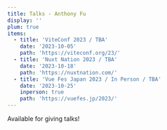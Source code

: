 ```yaml
---
title: Talks - Anthony Fu
display: ''
plum: true
items:
  - title: 'ViteConf 2023 / TBA'
    date: '2023-10-05'
    path: 'https://viteconf.org/23/'
  - title: 'Nuxt Nation 2023 / TBA'
    date: '2023-10-18'
    path: 'https://nuxtnation.com/'
  - title: 'Vue Fes Japan 2023 / In Person / TBA'
    date: '2023-10-25'
    inperson: true
    path: 'https://vuefes.jp/2023/'
---
```


<SubNav />

<div slide-enter>
  <div i-ri:presentation-line mr-1 />
  <RouterLink to="/giving-talks" op50>Available for giving talks!</RouterLink>
</div>

<ListPosts type="talk" :extra="frontmatter.items" />
